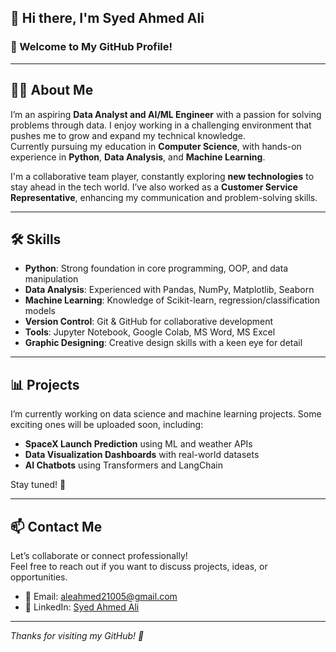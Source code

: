 ## 👋 Hi there, I'm Syed Ahmed Ali

### 🚀 Welcome to My GitHub Profile!

---

## 🧑‍💻 About Me  
I’m an aspiring **Data Analyst and AI/ML Engineer** with a passion for solving problems through data. I enjoy working in a challenging environment that pushes me to grow and expand my technical knowledge.  
Currently pursuing my education in **Computer Science**, with hands-on experience in **Python**, **Data Analysis**, and **Machine Learning**.

I'm a collaborative team player, constantly exploring **new technologies** to stay ahead in the tech world. I’ve also worked as a **Customer Service Representative**, enhancing my communication and problem-solving skills.

---

## 🛠️ Skills  
- **Python**: Strong foundation in core programming, OOP, and data manipulation  
- **Data Analysis**: Experienced with Pandas, NumPy, Matplotlib, Seaborn  
- **Machine Learning**: Knowledge of Scikit-learn, regression/classification models  
- **Version Control**: Git & GitHub for collaborative development  
- **Tools**: Jupyter Notebook, Google Colab, MS Word, MS Excel  
- **Graphic Designing**: Creative design skills with a keen eye for detail

---

## 📊 Projects  
I’m currently working on data science and machine learning projects. Some exciting ones will be uploaded soon, including:

- **SpaceX Launch Prediction** using ML and weather APIs  
- **Data Visualization Dashboards** with real-world datasets  
- **AI Chatbots** using Transformers and LangChain

Stay tuned! 🚀

---

## 📫 Contact Me  
Let’s collaborate or connect professionally!  
Feel free to reach out if you want to discuss projects, ideas, or opportunities.

- 📧 Email: aleahmed21005@gmail.com  
- 🔗 LinkedIn: [Syed Ahmed Ali](https://www.linkedin.com/in/syed-ahmed-ali-/)

---

*Thanks for visiting my GitHub! 🌟*
